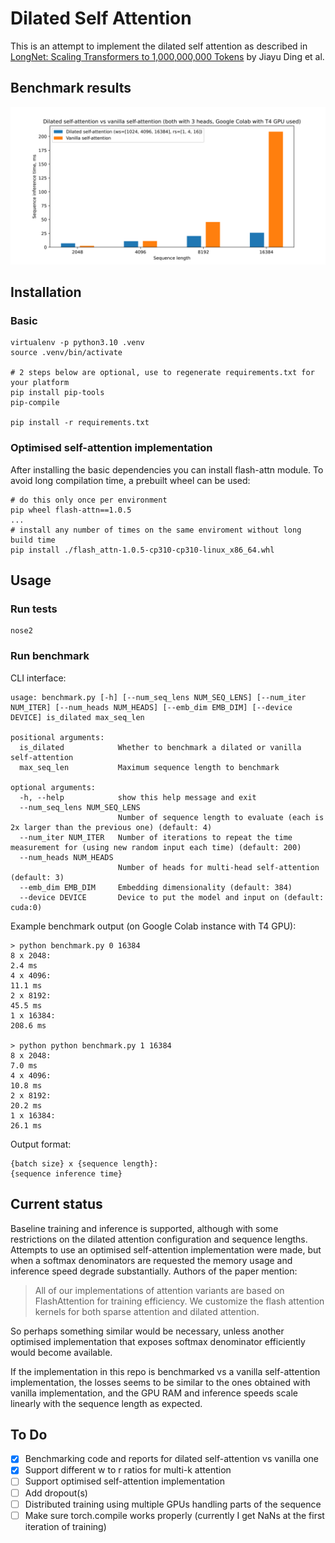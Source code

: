 # Dilated Self Attention
This is an attempt to implement the dilated self attention as described in 
[LongNet: Scaling Transformers to 1,000,000,000 Tokens](https://arxiv.org/abs/2307.02486) by Jiayu Ding et al.

## Benchmark results
![Benchmark results](assets/benchmark.svg)

## Installation
### Basic
```shell
virtualenv -p python3.10 .venv
source .venv/bin/activate

# 2 steps below are optional, use to regenerate requirements.txt for your platform
pip install pip-tools
pip-compile

pip install -r requirements.txt
```

### Optimised self-attention implementation
After installing the basic dependencies you can install flash-attn module. 
To avoid long compilation time, a prebuilt wheel can be used:
```shell
# do this only once per environment
pip wheel flash-attn==1.0.5
...
# install any number of times on the same enviroment without long build time
pip install ./flash_attn-1.0.5-cp310-cp310-linux_x86_64.whl
```

## Usage
### Run tests
```shell
nose2
```

### Run benchmark
CLI interface:
```shell
usage: benchmark.py [-h] [--num_seq_lens NUM_SEQ_LENS] [--num_iter NUM_ITER] [--num_heads NUM_HEADS] [--emb_dim EMB_DIM] [--device DEVICE] is_dilated max_seq_len

positional arguments:
  is_dilated            Whether to benchmark a dilated or vanilla self-attention
  max_seq_len           Maximum sequence length to benchmark

optional arguments:
  -h, --help            show this help message and exit
  --num_seq_lens NUM_SEQ_LENS
                        Number of sequence length to evaluate (each is 2x larger than the previous one) (default: 4)
  --num_iter NUM_ITER   Number of iterations to repeat the time measurement for (using new random input each time) (default: 200)
  --num_heads NUM_HEADS
                        Number of heads for multi-head self-attention (default: 3)
  --emb_dim EMB_DIM     Embedding dimensionality (default: 384)
  --device DEVICE       Device to put the model and input on (default: cuda:0)
```

Example benchmark output (on Google Colab instance with T4 GPU):
```shell
> python benchmark.py 0 16384
8 x 2048:
2.4 ms
4 x 4096:
11.1 ms
2 x 8192:
45.5 ms
1 x 16384:
208.6 ms

> python python benchmark.py 1 16384
8 x 2048:
7.0 ms
4 x 4096:
10.8 ms
2 x 8192:
20.2 ms
1 x 16384:
26.1 ms
```
Output format:
```shell
{batch size} x {sequence length}:
{sequence inference time}  
```


## Current status
Baseline training and inference is supported, although with some restrictions on the dilated attention configuration and sequence lengths.  
Attempts to use an optimised self-attention implementation were made, but when a softmax denominators are requested the memory usage and inference speed degrade substantially. Authors of the paper mention:

> All of our implementations of attention variants are based on FlashAttention for training efficiency. We customize the flash attention kernels for both sparse
attention and dilated attention.

So perhaps something similar would be necessary, unless another optimised implementation that exposes softmax denominator efficiently would become available.  

If the implementation in this repo is benchmarked vs a vanilla self-attention implementation, the losses seems to be similar to the ones obtained with vanilla implementation, and the GPU RAM and inference speeds scale linearly with the sequence length as expected. 


## To Do
- [x] Benchmarking code and reports for dilated self-attention vs vanilla one
- [x] Support different w to r ratios for multi-k attention
- [ ] Support optimised self-attention implementation
- [ ] Add dropout(s)
- [ ] Distributed training using multiple GPUs handling parts of the sequence
- [ ] Make sure torch.compile works properly (currently I get NaNs at the first iteration of training)
